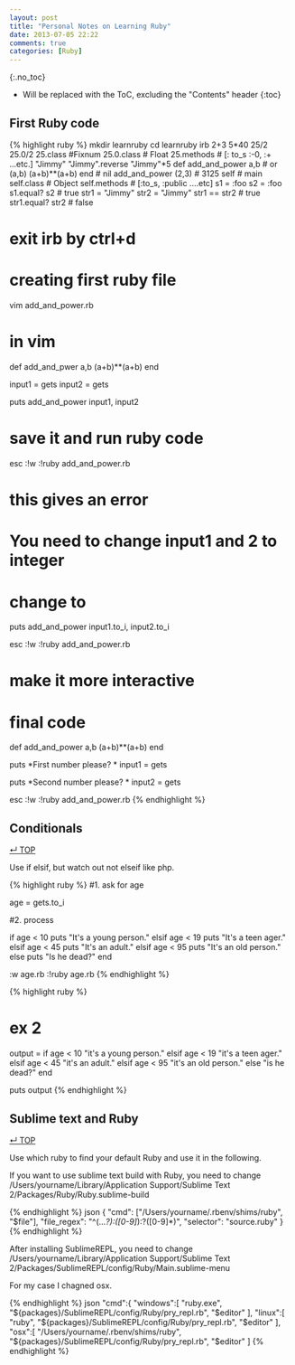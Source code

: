 ```yaml
---
layout: post
title: "Personal Notes on Learning Ruby"
date: 2013-07-05 22:22
comments: true
categories: [Ruby]
---
```



<!-- more -->

{:.no_toc}

* Will be replaced with the ToC, excluding the "Contents" header
{:toc}

## First Ruby code
    
{% highlight ruby %}
mkdir learnruby
cd learnruby
irb
2+3
5*40
25/2
25.0/2
25.class #Fixnum
25.0.class # Float
25.methods # [: to_s :-0, :+ ...etc.]
"Jimmy"
"Jimmy".reverse
"Jimmy"*5
def add_and_power a,b # or (a,b)
(a+b)**(a+b)
end # nil
add_and_power (2,3) # 3125
self # main
self.class # Object
self.methods # [:to_s, :public ....etc]
s1 = :foo
s2 = :foo
s1.equal? s2 # true
str1 = "Jimmy"
str2 = "Jimmy" 
str1 == str2 # true
str1.equal? str2 # false
# exit irb by ctrl+d


# creating first ruby file
vim add_and_power.rb
# in vim
def add_and_pwer a,b
(a+b)**(a+b)
end

input1 = gets
input2 = gets

puts add_and_power input1, input2

# save it and run ruby code
esc
:!w
:!ruby add_and_power.rb
# this gives an error
# You need to change input1 and 2 to integer
# change to 
puts add_and_power input1.to_i, input2.to_i

esc
:!w
:!ruby add_and_power.rb

# make it more interactive
# final code
def add_and_power a,b
(a+b)**(a+b)
end

puts *First number please? *
input1 = gets

puts *Second number please? *
input2 = gets

esc
:!w
:!ruby add_and_power.rb
{% endhighlight %}






## Conditionals
[&#8629; TOP](#markdown-toc)

Use if elsif, but watch out not elseif like php.

    
{% highlight ruby %}
#1. ask for age

age = gets.to_i

#2. process

if age < 10
  puts "It's a young person."
elsif age < 19
  puts "It's a teen ager."
elsif age < 45
  puts "It's an adult."
elsif age < 95
  puts "It's an old person."
else
  puts "Is he dead?"
end

:w age.rb
:!ruby age.rb
{% endhighlight %}


    
{% highlight ruby %}
# ex 2
output = if age < 10
      "it's a young person."
    elsif age < 19
      "it's a teen ager."
    elsif age < 45
      "it's an adult."
    elsif age < 95
      "it's an old person."
    else
      "is he dead?"
    end

puts output
{% endhighlight %}



## Sublime text and Ruby
[&#8629; TOP](#markdown-toc)

Use which ruby to find your default Ruby and use it in the following.

If you want to use sublime text build with Ruby, you need to change /Users/yourname/Library/Application Support/Sublime Text 2/Packages/Ruby/Ruby.sublime-build


    
{% endhighlight %} json
{
    "cmd": ["/Users/yourname/.rbenv/shims/ruby", "$file"],
    "file_regex": "^(...*?):([0-9]*):?([0-9]*)",
    "selector": "source.ruby"
}
{% endhighlight %}




After installing SublimeREPL, you need to change 
/Users/yourname/Library/Application Support/Sublime Text 2/Packages/SublimeREPL/config/Ruby/Main.sublime-menu

For my case I chagned osx.

    
{% endhighlight %} json
"cmd":{
        "windows":[
          "ruby.exe",
          "${packages}/SublimeREPL/config/Ruby/pry_repl.rb",
          "$editor"
        ],
        "linux":[
          "ruby",
          "${packages}/SublimeREPL/config/Ruby/pry_repl.rb",
          "$editor"
        ],
        "osx":[
          "/Users/yourname/.rbenv/shims/ruby",
          "${packages}/SublimeREPL/config/Ruby/pry_repl.rb",
          "$editor"
        ]
{% endhighlight %}

                  


